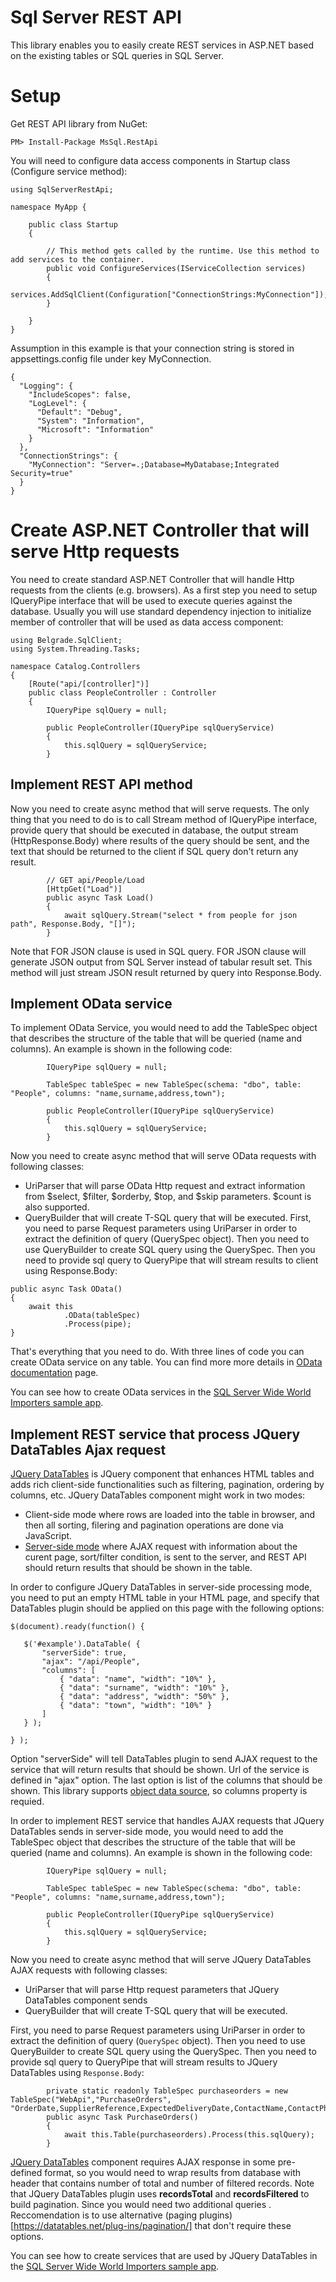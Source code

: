 ﻿# Sql Server REST API

This library enables you to easily create REST services in ASP.NET based on the existing tables or SQL queries in SQL Server.

# Setup

Get REST API library from NuGet:
```
PM> Install-Package MsSql.RestApi
```

You will need to configure data access components in Startup class (Configure service method):

```
using SqlServerRestApi;

namespace MyApp {

    public class Startup
    {

        // This method gets called by the runtime. Use this method to add services to the container.
        public void ConfigureServices(IServiceCollection services)
        {
            services.AddSqlClient(Configuration["ConnectionStrings:MyConnection"]);
        }

    }
}
```
Assumption in this example is that your connection string is stored in appsettings.config file under key MyConnection.

```
{
  "Logging": {
    "IncludeScopes": false,  
    "LogLevel": {
      "Default": "Debug",
      "System": "Information",
      "Microsoft": "Information"
    }
  },
  "ConnectionStrings": {
    "MyConnection": "Server=.;Database=MyDatabase;Integrated Security=true"
  }
}
```

# Create ASP.NET Controller that will serve Http requests

You need to create standard ASP.NET Controller that will handle Http requests from the clients (e.g. browsers).
As a first step you need to setup IQueryPipe interface that will be used to execute queries against the database. Usually you will use standard dependency injection to initialize member of controller that will be used as data access component:

```
using Belgrade.SqlClient;
using System.Threading.Tasks;

namespace Catalog.Controllers
{
    [Route("api/[controller]")]
    public class PeopleController : Controller
    {
        IQueryPipe sqlQuery = null;

        public PeopleController(IQueryPipe sqlQueryService)
        {
            this.sqlQuery = sqlQueryService;
        }

```

## Implement REST API method

Now you need to create async method that will serve requests. The only thing that you need to do is to call Stream method of IQueryPipe interface, provide query that should be executed in database, the output stream (HttpResponse.Body) where results of the query should be sent, and the text that should be returned to the client if SQL query don't return any result.

```
        // GET api/People/Load
        [HttpGet("Load")]
        public async Task Load()
        {
            await sqlQuery.Stream("select * from people for json path", Response.Body, "[]");
        }
```

Note that FOR JSON clause is used in SQL query. FOR JSON clause will generate JSON output from SQL Server instead of tabular result set. This method will just stream JSON result returned by query into Response.Body.

## Implement OData service

To implement OData Service, you would need to add the TableSpec object that describes the structure of the table that will be queried (name and columns). An example is shown in the following code:
```
        IQueryPipe sqlQuery = null;
        
        TableSpec tableSpec = new TableSpec(schema: "dbo", table: "People", columns: "name,surname,address,town");
        
        public PeopleController(IQueryPipe sqlQueryService)
        {
            this.sqlQuery = sqlQueryService;
        }
```

Now you need to create async method that will serve OData requests with following classes:
 - UriParser that will parse OData Http request and extract information from $select, $filter, $orderby, $top, and $skip parameters. $count is also supported.
 - QueryBuilder that will create T-SQL query that will be executed. 
First, you need to parse Request parameters using UriParser in order to extract the definition of query (QuerySpec object). Then you need to use QueryBuilder to create SQL query using the QuerySpec. Then you need to provide sql query to QueryPipe that will stream results to client using Response.Body:

```
public async Task OData()
{
    await this
            .OData(tableSpec)
            .Process(pipe);
}
 ```

That's everything that you need to do. With three lines of code you can create OData service on any table. You can find more more details in [OData documentation](doc/odata.md) page.

You can see how to create OData services in the [SQL Server Wide World Importers sample app](https://github.com/Microsoft/sql-server-samples/blob/master/samples/databases/wide-world-importers/wwi-app/Controllers/ODataController.cs).

## Implement REST service that process JQuery DataTables Ajax request

[JQuery DataTables](https://datatables.net/) is JQuery component that enhances HTML tables and adds rich client-side functionalities such as filtering, pagination, ordering by columns, etc. JQuery DataTables component might work in two modes:
 - Client-side mode where rows are loaded into the table in browser, and then all sorting, filering and pagination operations are done via JavaScript.
 - [Server-side mode](https://datatables.net/examples/data_sources/server_side.html) where AJAX request with information about the curent page, sort/filter condition, is sent to the server, and REST API should return results that should be shown in the table.

 In order to configure JQuery DataTables in server-side processing mode, you need to put an empty HTML table in your HTML page, and specify that DataTables plugin should be applied on this page with the following options:
 ```
$(document).ready(function() {

    $('#example').DataTable( {
        "serverSide": true,
        "ajax": "/api/People",
        "columns": [
            { "data": "name", "width": "10%" },
            { "data": "surname", "width": "10%" },
            { "data": "address", "width": "50%" },
            { "data": "town", "width": "10%" }
        ]
    } );

} );
```
Option "serverSide" will tell DataTables plugin to send AJAX request to the service that will return results that should be shown. Url of the service is defined in "ajax" option.
The last option is list of the columns that should be shown. This library supports [object data source](https://datatables.net/examples/ajax/objects.html), so columns property is requied.

In order to implement REST service that handles AJAX requests that JQuery DataTables sends in server-side mode, you would need to add the TableSpec object that describes the structure of the table that will be queried (name and columns). An example is shown in the following code:
```
        IQueryPipe sqlQuery = null;
        
        TableSpec tableSpec = new TableSpec(schema: "dbo", table: "People", columns: "name,surname,address,town");
        
        public PeopleController(IQueryPipe sqlQueryService)
        {
            this.sqlQuery = sqlQueryService;
        }
```

Now you need to create async method that will serve JQuery DataTables AJAX requests with following classes:
 - UriParser that will parse Http request parameters that JQuery DataTables component sends
 - QueryBuilder that will create T-SQL query that will be executed. 

First, you need to parse Request parameters using UriParser in order to extract the definition of query (`QuerySpec` object). Then you need to use QueryBuilder to create SQL query using the QuerySpec. Then you need to provide sql query to QueryPipe that will stream results to JQuery DataTables using `Response.Body`:

```
        private static readonly TableSpec purchaseorders = new TableSpec("WebApi","PurchaseOrders", "OrderDate,SupplierReference,ExpectedDeliveryDate,ContactName,ContactPhone,IsOrderFinalized,PurchaseOrderID");
        public async Task PurchaseOrders()
        {
            await this.Table(purchaseorders).Process(this.sqlQuery);
        }
 ```
 [JQuery DataTables](https://datatables.net/) component requires AJAX response in some pre-defined format, so you would need to wrap results from database with header that contains number of total and number of filtered records.
 Note that JQuery DataTables plugin uses **recordsTotal** and **recordsFiltered** to build pagination. Since you would need two additional queries . Reccomendation is to use alternative (paging plugins)[https://datatables.net/plug-ins/pagination/]
 that don't require these options.

You can see how to create services that are used by JQuery DataTables in the [SQL Server Wide World Importers sample app](https://github.com/Microsoft/sql-server-samples/blob/master/samples/databases/wide-world-importers/wwi-app/Controllers/TableController.cs).
